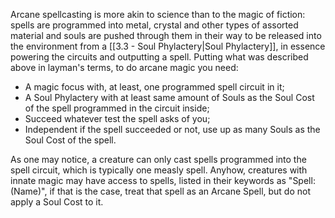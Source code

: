 Arcane spellcasting is more akin to science than to the magic of fiction: spells are programmed into metal, crystal and other types of assorted material and souls are pushed through them in their way to be released into the environment from a [[3.3 - Soul Phylactery|Soul Phylactery]], in essence powering the circuits and outputting a spell. Putting what was described above in layman's terms, to do arcane magic you need:

-   A magic focus with, at least, one programmed spell circuit in it;
-   A Soul Phylactery with at least same amount of Souls as the Soul Cost of the spell programmed in the circuit inside;
-   Succeed whatever test the spell asks of you;
-   Independent if the spell succeeded or not, use up as many Souls as the Soul Cost of the spell.

As one may notice, a creature can only cast spells programmed into the spell circuit, which is typically one measly spell. Anyhow, creatures with innate magic may have access to spells, listed in their keywords as "Spell: (Name)", if that is the case, treat that spell as an Arcane Spell, but do not apply a Soul Cost to it.